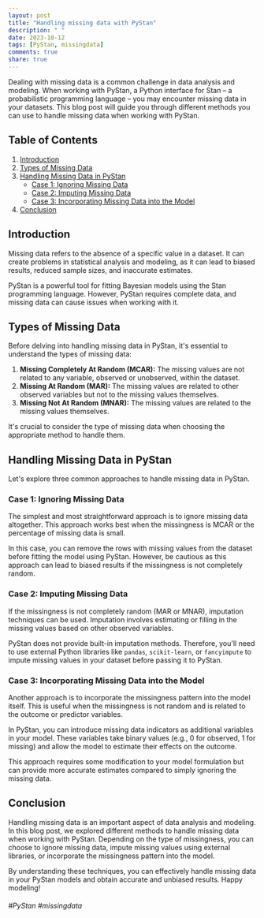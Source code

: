 ```yaml
---
layout: post
title: "Handling missing data with PyStan"
description: " "
date: 2023-10-12
tags: [PyStan, missingdata]
comments: true
share: true
---
```


Dealing with missing data is a common challenge in data analysis and modeling. When working with PyStan, a Python interface for Stan – a probabilistic programming language – you may encounter missing data in your datasets. This blog post will guide you through different methods you can use to handle missing data when working with PyStan.

## Table of Contents
1. [Introduction](#introduction)
2. [Types of Missing Data](#types-of-missing-data)
3. [Handling Missing Data in PyStan](#handling-missing-data-in-pystan)
   - [Case 1: Ignoring Missing Data](#case-1-ignoring-missing-data)
   - [Case 2: Imputing Missing Data](#case-2-imputing-missing-data)
   - [Case 3: Incorporating Missing Data into the Model](#case-3-incorporating-missing-data-into-the-model)
4. [Conclusion](#conclusion)

## Introduction

Missing data refers to the absence of a specific value in a dataset. It can create problems in statistical analysis and modeling, as it can lead to biased results, reduced sample sizes, and inaccurate estimates.

PyStan is a powerful tool for fitting Bayesian models using the Stan programming language. However, PyStan requires complete data, and missing data can cause issues when working with it.

## Types of Missing Data

Before delving into handling missing data in PyStan, it's essential to understand the types of missing data:

1. **Missing Completely At Random (MCAR):** The missing values are not related to any variable, observed or unobserved, within the dataset.
2. **Missing At Random (MAR):** The missing values are related to other observed variables but not to the missing values themselves.
3. **Missing Not At Random (MNAR):** The missing values are related to the missing values themselves.

It's crucial to consider the type of missing data when choosing the appropriate method to handle them.

## Handling Missing Data in PyStan

Let's explore three common approaches to handle missing data in PyStan.

### Case 1: Ignoring Missing Data

The simplest and most straightforward approach is to ignore missing data altogether. This approach works best when the missingness is MCAR or the percentage of missing data is small.

In this case, you can remove the rows with missing values from the dataset before fitting the model using PyStan. However, be cautious as this approach can lead to biased results if the missingness is not completely random.

### Case 2: Imputing Missing Data

If the missingness is not completely random (MAR or MNAR), imputation techniques can be used. Imputation involves estimating or filling in the missing values based on other observed variables.

PyStan does not provide built-in imputation methods. Therefore, you'll need to use external Python libraries like `pandas`, `scikit-learn`, or `fancyimpute` to impute missing values in your dataset before passing it to PyStan.

### Case 3: Incorporating Missing Data into the Model

Another approach is to incorporate the missingness pattern into the model itself. This is useful when the missingness is not random and is related to the outcome or predictor variables.

In PyStan, you can introduce missing data indicators as additional variables in your model. These variables take binary values (e.g., 0 for observed, 1 for missing) and allow the model to estimate their effects on the outcome.

This approach requires some modification to your model formulation but can provide more accurate estimates compared to simply ignoring the missing data.

## Conclusion

Handling missing data is an important aspect of data analysis and modeling. In this blog post, we explored different methods to handle missing data when working with PyStan. Depending on the type of missingness, you can choose to ignore missing data, impute missing values using external libraries, or incorporate the missingness pattern into the model.

By understanding these techniques, you can effectively handle missing data in your PyStan models and obtain accurate and unbiased results. Happy modeling!

###### #PyStan #missingdata